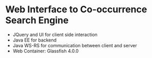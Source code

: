 # Web Interface to Co-occurrence Search Engine
* JQuery and UI for client side interaction
* Java EE for backend
* Java WS-RS for communication between client and server
* Web Container: Glassfish 4.0.0


